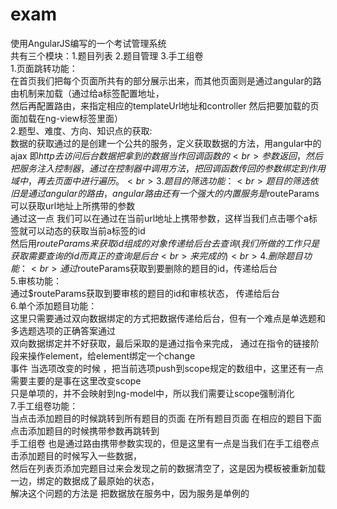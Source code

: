 # exam
使用AngularJS编写的一个考试管理系统<br>
共有三个模块：1.题目列表 2.题目管理  3.手工组卷<br>
1.页面跳转功能：<br>
	在首页我们把每个页面所共有的部分展示出来，而其他页面则是通过angular的路由机制来加载（通过给a标签配置地址，<br>
	然后再配置路由，来指定相应的templateUrl地址和controller 然后把要加载的页面加载在ng-view标签里面）<br>
2.题型、难度、方向、知识点的获取:<br>
	数据的获取通过的是创建一个公共的服务，定义获取数据的方法，用angular中的ajax 即$http去访问后台数据 把拿到的数据当作回调函数的<br>
	参数返回，然后把服务注入控制器 ，通过在控制器中调用方法，把回调函数传回的参数绑定到作用域中，再去页面中进行遍历。<br>
3.题目的筛选功能：<br>
	题目的筛选依旧是通过angular的路由，angular路由还有一个强大的内置服务是$routeParams 可以获取url地址上所携带的参数<br>
	通过这一点 我们可以在通过在当前url地址上携带参数，这样当我们点击哪个a标签就可以动态的获取当前a标签的id <br>
	然后用$routeParams来获取id组成的对象传递给后台去查询(我们所做的工作只是获取需要查询的id  而真正的查询是后台<br>
	来完成的)<br>
4.删除题目功能：<br>
	通过$routeParams获取到要删除的题目的id，传递给后台<br>
5.审核功能：<br>
	通过$routeParams获取到要审核的题目的id和审核状态， 传递给后台<br>
6.单个添加题目功能：<br>
	这里只需要通过双向数据绑定的方式把数据传递给后台，但有一个难点是单选题和多选题选项的正确答案通过<br>
	双向数据绑定并不好获取，最后采取的是通过指令来完成， 通过在指令的链接阶段来操作element，给element绑定一个change<br>
	事件  当选项改变的时候 ，把当前选项push到scope规定的数组中，这里还有一点需要主要的是事在这里改变scope<br>
	只是单项的，并不会映射到ng-model中，所以我们需要让scope强制消化<br>
7.手工组卷功能：<br>
	当点击添加题目的时候跳转到所有题目的页面  在所有题目页面 在相应的题目下面点击添加题目的时候携带参数再跳转到<br>
	手工组卷 也是通过路由携带参数实现的，但是这里有一点是当我们在手工组卷点击添加题目的时候写入一些数据，<br>
	然后在列表页添加完题目过来会发现之前的数据清空了，这是因为模板被重新加载一边，绑定的数据成了最原始的状态，<br>
	解决这个问题的方法是 把数据放在服务中，因为服务是单例的<br>
